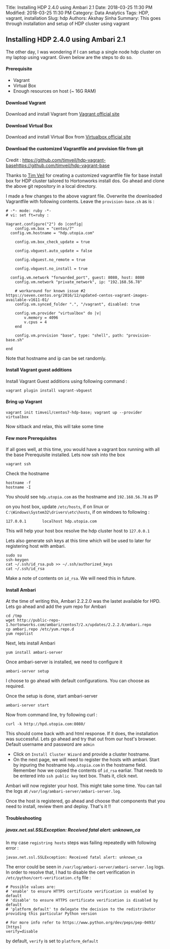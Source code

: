 Title: Installing HDP 2.4.0 using Ambari 2.1
Date: 2018-03-25 11:30 PM
Modified: 2018-03-25 11:30 PM
Category: Data Analytics
Tags: HDP, vagrant, installation
Slug: hdp
Authors: Akshay Sinha
Summary: This goes through installation and setup of HDP cluster using vagrant

## Installing HDP 2.4.0 using Ambari 2.1

The other day, I was wondering if I can setup a single node hdp cluster on my laptop using vagrant. Given below are the steps to do so.

#### Prerequisite

* Vagrant
* Virtual Box
* Enough resources on host (~ 16G RAM)

#### Download Vagrant

Download and install Vagrant from [Vagrant official site](https://www.vagrantup.com/downloads.html)

#### Download Virtual Box

Download and install Virtual Box from [Virtualbox official site](https://www.virtualbox.org/wiki/Downloads)

#### Download the customized Vagrantfile and provision file from git

Credit : https://github.com/timveil/hdp-vagrant-basehttps://github.com/timveil/hdp-vagrant-base

Thanks to [Tim Veil](https://github.com/timveil) for creating a customized vagrantfile file for base install box for HDP cluster tailored to
Hortonworks install dos. Go ahead and clone the above git repository in a local directory.

I made a few changes to the above vagrant file. Overwrite the downloaded Vagrantfile with following contents. Leave the `provision-base.sh` as is :

    # -*- mode: ruby -*-
    # vi: set ft=ruby :

    Vagrant.configure("2") do |config|
        config.vm.box = "centos/7"
      config.vm.hostname = "hdp.utopia.com"

        config.vm.box_check_update = true

        config.vbguest.auto_update = false

        config.vbguest.no_remote = true

        config.vbguest.no_install = true

      config.vm.network "forwarded_port", guest: 8080, host: 8080
        config.vm.network "private_network", ip: "192.168.56.78"

        # workaround for known issue #2 https://seven.centos.org/2016/12/updated-centos-vagrant-images-available-v1611-01/
        config.vm.synced_folder ".", "/vagrant", disabled: true

        config.vm.provider "virtualbox" do |v|
            v.memory = 4096
            v.cpus = 4
        end

        config.vm.provision "base", type: "shell", path: "provision-base.sh"

    end

Note that hostname and ip can be set randomly.

#### Install Vagrant guest additions

Install Vagrant Guest additions using following command :

    vagrant plugin install vagrant-vbguest

#### Bring up Vagrant

    vagrant init timveil/centos7-hdp-base; vagrant up --provider virtualbox

Now sitback and relax, this will take some time

#### Few more Prerequisites

If all goes well, at this time, you would have a vagrant box running with all the base Prerequisite installed. Lets now ssh into the box

    vagrant ssh

Check the hostname

    hostname -f
    hostname -I

You should see `hdp.utopia.com` as the hostname and `192.168.56.78` as IP

on you host box, update `/etc/hosts`, if on linux or `C:\Windows\System32\drivers\etc\hosts`, if on windows to following :

    127.0.0.1       localhost hdp.utopia.com

This will help your host box resolve the hdp cluster host to `127.0.0.1`

Lets also generate ssh keys at this time which will be used to later for registering host with ambari.

    sudo su
    ssh-keygen
    cat ~/.ssh/id_rsa.pub >> ~/.ssh/authorized_keys
    cat ~/.ssh/id_rsa

Make a note of contents on `id_rsa`. We will need this in future.

#### Install Ambari

At the time of writing this, Ambari 2.2.2.0 was the lastet available for HPD. Lets go ahead and add the yum repo for Ambari

    cd /tmp
    wget http://public-repo-1.hortonworks.com/ambari/centos7/2.x/updates/2.2.2.0/ambari.repo
    cp ambari.repo /etc/yum.repo.d
    yum repolist

Next, lets install Ambari

    yum install ambari-server

Once ambari-server is installed, we need to configure it

    ambari-server setup

I choose to go ahead with default configurations. You can choose as required.

Once the setup is done, start ambari-server

    ambari-server start

Now from command line, try following curl :

    curl -k http://hpd.utopia.com:8080/

This should come back with and html response. If it does, the installation was successful. Lets go ahead and try that out from our host's browser. Default username and password are `admin`

* Click on `Install Cluster Wizard` and provide a cluster hostname.
* On the next page, we will need to register the hosts with ambari. Start by inpuring the hostname `hdp.utopia.com` in the hostname field. Remember how we copied the contents of `id_rsa` earliar. That needs to be entered into `ssh public key` text box. Thats it, click next.

Ambari will now register your host. This might take some time. You can tail the logs at `/var/log/ambari-server/ambari-server.log`.

Once the host is registered, go ahead and choose that components that you need to install, review them and deploy. That's it !!

#### Troubleshooting

##### javax.net.ssl.SSLException: Received fatal alert: unknown_ca

In my case `registring hosts` steps was failing repeatedly with following error :

    javax.net.ssl.SSLException: Received fatal alert: unknown_ca

The error could be seen in `/var/log/ambari-server/ambari-server.log` logs. In order to resolve that, I had to disable the cert verification in `/etc/python/cert-verification.cfg` file :

    # Possible values are:
    # 'enable' to ensure HTTPS certificate verification is enabled by default
    # 'disable' to ensure HTTPS certificate verification is disabled by default
    # 'platform_default' to delegate the decision to the redistributor providing this particular Python version

    # For more info refer to https://www.python.org/dev/peps/pep-0493/
    [https]
    verify=disable

by default, `verify` is set to `platform_default`
